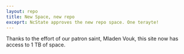 ```yaml
---
layout: repo
title: New Space, new repo
exceprt: NcState approves the new repo space. One terayte!
---
```


Thanks to the effort of our patron saint, Mladen Vouk, this site now has access to 1 TB of space.
